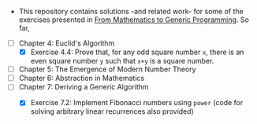 * This repository contains solutions -and related work- for some of the exercises presented in [From Mathematics to Generic Programming](http://www.amazon.com/Mathematics-Generic-Programming-Alexander-Stepanov/dp/0321942043). So far,


- [ ] Chapter 4: Euclid's Algorithm
  - [X] Exercise 4.4: Prove that, for any odd square number `x`, there is an even square number `y` such that `x+y` is a square number.
- [ ] Chapter 5: The Emergence of Modern Number Theory
- [ ] Chapter 6: Abstraction in Mathematics
- [ ] Chapter 7: Deriving a Generic Algorithm
  - [X] Exercise 7.2: Implement Fibonacci numbers using `power` (code for solving arbitrary linear recurrences also provided) 
 

